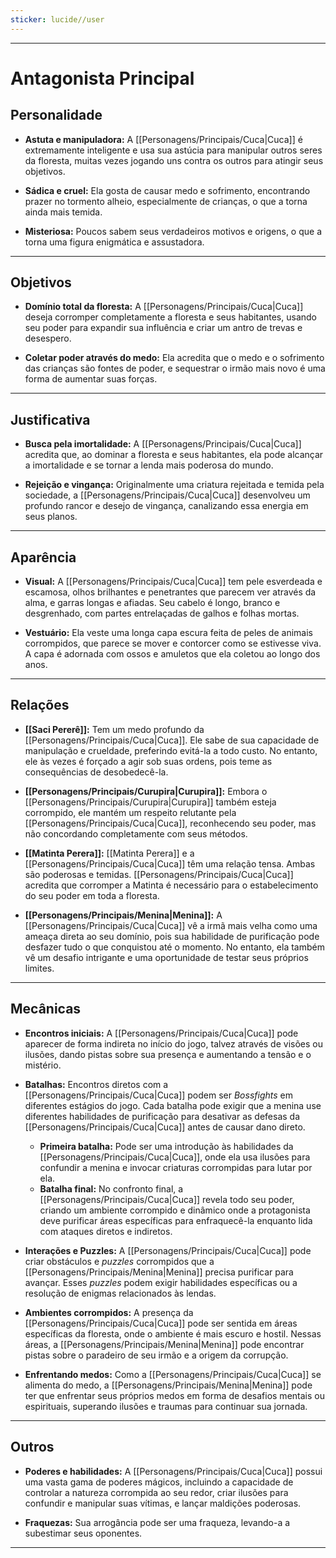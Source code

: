 ```yaml
---
sticker: lucide//user
---
```

---
# Antagonista Principal

## Personalidade

- **Astuta e manipuladora:** A [[Personagens/Principais/Cuca|Cuca]] é extremamente inteligente e usa sua astúcia para manipular outros seres da floresta, muitas vezes jogando uns contra os outros para atingir seus objetivos.

- **Sádica e cruel:** Ela gosta de causar medo e sofrimento, encontrando prazer no tormento alheio, especialmente de crianças, o que a torna ainda mais temida.

- **Misteriosa:** Poucos sabem seus verdadeiros motivos e origens, o que a torna uma figura enigmática e assustadora.

---
## Objetivos

- **Domínio total da floresta:** A [[Personagens/Principais/Cuca|Cuca]] deseja corromper completamente a floresta e seus habitantes, usando seu poder para expandir sua influência e criar um antro de trevas e desespero.

- **Coletar poder através do medo:** Ela acredita que o medo e o sofrimento das crianças são fontes de poder, e sequestrar o irmão mais novo é uma forma de aumentar suas forças.

---
## Justificativa

- **Busca pela imortalidade:** A [[Personagens/Principais/Cuca|Cuca]] acredita que, ao dominar a floresta e seus habitantes, ela pode alcançar a imortalidade e se tornar a lenda mais poderosa do mundo.

- **Rejeição e vingança:** Originalmente uma criatura rejeitada e temida pela sociedade, a [[Personagens/Principais/Cuca|Cuca]] desenvolveu um profundo rancor e desejo de vingança, canalizando essa energia em seus planos.

---
## Aparência 

- **Visual:** A [[Personagens/Principais/Cuca|Cuca]] tem pele esverdeada e escamosa, olhos brilhantes e penetrantes que parecem ver através da alma, e garras longas e afiadas. Seu cabelo é longo, branco e desgrenhado, com partes entrelaçadas de galhos e folhas mortas.

- **Vestuário:** Ela veste uma longa capa escura feita de peles de animais corrompidos, que parece se mover e contorcer como se estivesse viva. A capa é adornada com ossos e amuletos que ela coletou ao longo dos anos.

---
## Relações

- **[[Saci Pererê]]:** Tem um medo profundo da [[Personagens/Principais/Cuca|Cuca]]. Ele sabe de sua capacidade de manipulação e crueldade, preferindo evitá-la a todo custo. No entanto, ele às vezes é forçado a agir sob suas ordens, pois teme as consequências de desobedecê-la.

- **[[Personagens/Principais/Curupira|Curupira]]:** Embora o [[Personagens/Principais/Curupira|Curupira]] também esteja corrompido, ele mantém um respeito relutante pela [[Personagens/Principais/Cuca|Cuca]], reconhecendo seu poder, mas não concordando completamente com seus métodos.

- **[[Matinta Perera]]:** [[Matinta Perera]] e a [[Personagens/Principais/Cuca|Cuca]] têm uma relação tensa. Ambas são poderosas e temidas. [[Personagens/Principais/Cuca|Cuca]] acredita que corromper a Matinta é necessário para o estabelecimento do seu poder em toda a floresta.

- **[[Personagens/Principais/Menina|Menina]]:** A [[Personagens/Principais/Cuca|Cuca]] vê a irmã mais velha como uma ameaça direta ao seu domínio, pois sua habilidade de purificação pode desfazer tudo o que conquistou até o momento. No entanto, ela também vê um desafio intrigante e uma oportunidade de testar seus próprios limites.

---
## Mecânicas

- **Encontros iniciais:** A [[Personagens/Principais/Cuca|Cuca]] pode aparecer de forma indireta no início do jogo, talvez através de visões ou ilusões, dando pistas sobre sua presença e aumentando a tensão e o mistério.

- **Batalhas:** Encontros diretos com a [[Personagens/Principais/Cuca|Cuca]] podem ser *Bossfights* em diferentes estágios do jogo. Cada batalha pode exigir que a menina use diferentes habilidades de purificação para desativar as defesas da [[Personagens/Principais/Cuca|Cuca]] antes de causar dano direto.
	- **Primeira batalha:** Pode ser uma introdução às habilidades da [[Personagens/Principais/Cuca|Cuca]], onde ela usa ilusões para confundir a menina e invocar criaturas corrompidas para lutar por ela.
	- **Batalha final:** No confronto final, a [[Personagens/Principais/Cuca|Cuca]] revela todo seu poder, criando um ambiente corrompido e dinâmico onde a protagonista deve purificar áreas específicas para enfraquecê-la enquanto lida com ataques diretos e indiretos.

- **Interações e Puzzles:** A [[Personagens/Principais/Cuca|Cuca]] pode criar obstáculos e *puzzles* corrompidos que a [[Personagens/Principais/Menina|Menina]] precisa purificar para avançar. Esses *puzzles* podem exigir habilidades específicas ou a resolução de enigmas relacionados às lendas.

- **Ambientes corrompidos:** A presença da [[Personagens/Principais/Cuca|Cuca]] pode ser sentida em áreas específicas da floresta, onde o ambiente é mais escuro e hostil. Nessas áreas, a [[Personagens/Principais/Menina|Menina]] pode encontrar pistas sobre o paradeiro de seu irmão e a origem da corrupção.

- **Enfrentando medos:** Como a [[Personagens/Principais/Cuca|Cuca]] se alimenta do medo, a [[Personagens/Principais/Menina|Menina]] pode ter que enfrentar seus próprios medos em forma de desafios mentais ou espirituais, superando ilusões e traumas para continuar sua jornada.

---
## Outros

- **Poderes e habilidades:** A [[Personagens/Principais/Cuca|Cuca]] possui uma vasta gama de poderes mágicos, incluindo a capacidade de controlar a natureza corrompida ao seu redor, criar ilusões para confundir e manipular suas vítimas, e lançar maldições poderosas.

- **Fraquezas:** Sua arrogância pode ser uma fraqueza, levando-a a subestimar seus oponentes.

---